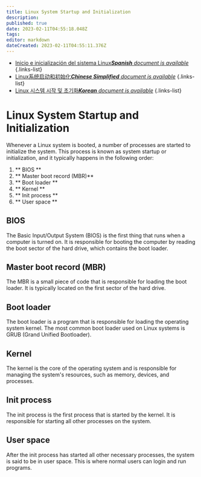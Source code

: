```yaml
---
title: Linux System Startup and Initialization
description: 
published: true
date: 2023-02-11T04:55:18.048Z
tags: 
editor: markdown
dateCreated: 2023-02-11T04:55:11.376Z
---
```


- [Inicio e inicialización del sistema Linux***Spanish** document is available*](/es/Knowledge-base/Linux/linux-system-startup-and-initialization)
{.links-list}
- [Linux系统启动和初始化***Chinese Simplified** document is available*](/zh/Knowledge-base/Linux/linux-system-startup-and-initialization)
{.links-list}
- [Linux 시스템 시작 및 초기화***Korean** document is available*](/ko/Knowledge-base/Linux/linux-system-startup-and-initialization)
{.links-list}


# Linux System Startup and Initialization

Whenever a Linux system is booted, a number of processes are started to initialize the system. This process is known as system startup or initialization, and it typically happens in the following order:

1. ** BIOS **
2. ** Master boot record (MBR)**
3. ** Boot loader **
4. ** Kernel **
5. ** Init process **
6. ** User space **

## BIOS

The Basic Input/Output System (BIOS) is the first thing that runs when a computer is turned on. It is responsible for booting the computer by reading the boot sector of the hard drive, which contains the boot loader.

## Master boot record (MBR)

The MBR is a small piece of code that is responsible for loading the boot loader. It is typically located on the first sector of the hard drive.

## Boot loader

The boot loader is a program that is responsible for loading the operating system kernel. The most common boot loader used on Linux systems is GRUB (Grand Unified Bootloader).

## Kernel

The kernel is the core of the operating system and is responsible for managing the system's resources, such as memory, devices, and processes.

## Init process

The init process is the first process that is started by the kernel. It is responsible for starting all other processes on the system.

## User space

After the init process has started all other necessary processes, the system is said to be in user space. This is where normal users can login and run programs.